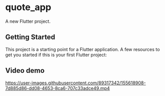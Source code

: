 # quote_app
A new Flutter project.

## Getting Started
This project is a starting point for a Flutter application.
A few resources to get you started if this is your first Flutter project:

## Video demo

https://user-images.githubusercontent.com/89317342/155618908-7d885d86-dd08-4653-8ca6-707c33adce49.mp4